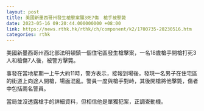 ```yaml
---
layout: post
title: 美國新墨西哥州發生槍擊案釀3死7傷　槍手被擊斃
date: 2023-05-16 09:20:44.000000000 +08:00
link: https://news.rthk.hk/rthk/ch/component/k2/1700735-20230516.htm
categories: rthk
---
```


美國新墨西哥州西北部法明頓鎮一個住宅區發生槍擊案，一名18歲槍手開槍打死3人和槍傷7人後，被警方擊斃。

事發在當地星期一上午大約11時，警方表示，接報到場後，發現一名男子在住宅區的街道上向途人開槍，場面混亂。警員一度與槍手對峙，其後開槍將他擊斃，傷者中包括兩名警員。

當局並沒透露槍手的詳細資料，但相信他是單獨犯案，正調查動機。
